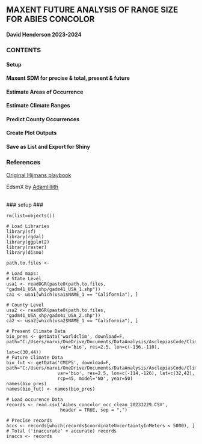 
## MAXENT FUTURE ANALYSIS OF RANGE SIZE FOR ABIES CONCOLOR ###
#### David Henderson 2023-2024


### CONTENTS ###
#### Setup ###
#### Maxent SDM for precise & total, present & future ###
#### Estimate Areas of Occurrence ###
#### Estimate Climate Ranges ###
#### Predict County Occurrences ###
#### Create Plot Outputs ###
#### Save as List and Export for Shiny ###


### References 
 [Original Hijmans playbook](https://cran.r-hub.io/web/packages/dismo/vignettes/sdm.pdf)

 EdsmX by [Adamlillith](https://github.com/adamlilith/enmSdmX)


<br>
### setup ###
<br>


```
rm(list=objects())

# Load Libraries
library(sf)
library(rgdal)
library(ggplot2)
library(raster)
library(dismo)

path.to.files <-

# Load maps:
# State Level
usa1 <- readOGR(paste0(path.to.files, "gadm41_USA_shp/gadm41_USA_1.shp"))
ca1 <- usa1[which(usa1$NAME_1 == "California"), ]

# County Level 
usa2 <- readOGR(paste0(path.to.files, "gadm41_USA_shp/gadm41_USA_2.shp"))
ca2 <- usa2[which(usa2$NAME_1 == "California"), ]

# Present Climate Data
bio_pres <- getData('worldclim', download=F, path="C:/Users/marvi/OneDrive/Documents/DataAnalysis/AsclepiasCode/Climate_Data/",
                    var='bio', res=2.5, lon=c(-136,-110), lat=c(30,44))
# Future Climate Data
bio_fut <- getData('CMIP5', download=F, path="C:/Users/marvi/OneDrive/Documents/DataAnalysis/AsclepiasCode/Climate_Data/",
                   var='bio', res=2.5, lon=c(-114,-126), lat=c(32,42),
                   rcp=45, model='NO', year=50)
names(bio_pres)
names(bio_fut) <- names(bio_pres)

# Load occurence Data
records <- read.csv('Aibes_concolor_occ_clean_20231229.CSV', 
                    header = TRUE, sep = ",")

# Precise records
accs <- records[which(records$coordinateUncertaintyInMeters < 5000), ]
# Total ('inaccurate' + accurate) records
inaccs <- records


```
